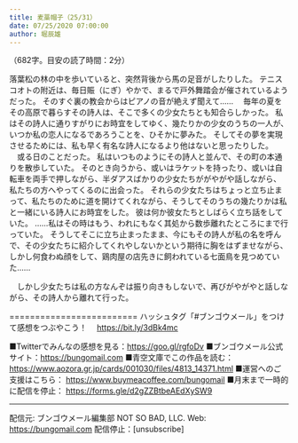```yaml
---
title: 麦藁帽子（25/31）
date: 07/25/2020 07:00:00
author: 堀辰雄
---
```


（682字。目安の読了時間：2分）

落葉松の林の中を歩いていると、突然背後から馬の足音がしたりした。
テニスコオトの附近は、毎日賑（にぎ）やかで、まるで戸外舞踏会が催されているようだった。
そのすぐ裏の教会からはピアノの音が絶えず聞えて……
　毎年の夏をその高原で暮らすその詩人は、そこで多くの少女たちとも知合らしかった。
私はその詩人に通りすがりにお時宜をしてゆく、幾たりかの少女のうちの一人が、いつか私の恋人になるであろうことを、ひそかに夢みた。
そしてその夢を実現させるためには、私も早く有名な詩人になるより他はないと思ったりした。
　或る日のことだった。
私はいつものようにその詩人と並んで、その町の本通りを散歩していた。
そのとき向うから、或いはラケットを持ったり、或いは自転車を両手で押しながら、半ダアスばかりの少女たちががやがや話しながら、私たちの方へやってくるのに出会った。
それらの少女たちはちょっと立ち止まって、私たちのために道を開けてくれながら、そうしてそのうちの幾たりかは私と一緒にいる詩人にお時宜をした。
彼は何か彼女たちとしばらく立ち話をしていた。
……私はその時はもう、われにもなく其処から数歩離れたところにまで行っていた。
そうしてそこに立ち止まったまま、今にもその詩人が私の名を呼んで、その少女たちに紹介してくれやしないかという期待に胸をはずませながら、しかし何食わぬ顔をして、鶏肉屋の店先きに飼われている七面鳥を見つめていた……

　しかし少女たちは私の方なんぞは振り向きもしないで、再びがやがやと話しながら、その詩人から離れて行った。

=========================
ハッシュタグ「#ブンゴウメール」をつけて感想をつぶやこう！　
https://bit.ly/3dBk4mc

■Twitterでみんなの感想を見る：https://goo.gl/rgfoDv
■ブンゴウメール公式サイト：https://bungomail.com
■青空文庫でこの作品を読む：https://www.aozora.gr.jp/cards/001030/files/4813_14371.html
■運営へのご支援はこちら： https://www.buymeacoffee.com/bungomail
■月末まで一時的に配信を停止： https://forms.gle/d2gZZBtbeAEdXySW9

-------
配信元: ブンゴウメール編集部
NOT SO BAD, LLC.
Web: https://bungomail.com
配信停止：[unsubscribe]

